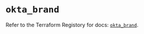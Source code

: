 # `okta_brand`

Refer to the Terraform Registory for docs: [`okta_brand`](https://registry.terraform.io/providers/okta/okta/4.4.0/docs/resources/brand).
